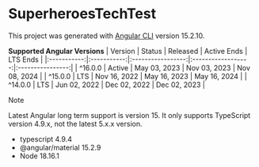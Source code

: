 # SuperheroesTechTest

This project was generated with [Angular CLI](https://github.com/angular/angular-cli) version 15.2.10.

**Supported Angular Versions**
|   Version   |   Status	|    Released	    |    Active Ends     |   LTS Ends       |
|:-----------:|:-----------:|:-----------------:|:------------------:|:----------------:|
|   ^16.0.0	  |   Active	|    May 03, 2023   |	Nov 03, 2023     |   Nov 08, 2024   |
|   ^15.0.0	  |   LTS     	|    Nov 16, 2022   |	May 16, 2023     |   May 16, 2024   |
|   ^14.0.0	  |   LTS     	|    Jun 02, 2022   |	Dec 02, 2022     |   Dec 02, 2023   |

> [!NOTE]
> Latest Angular long term support is version 15. It only supports TypeScript version 4.9.x, not the latest 5.x.x version.

* typescript 4.9.4
* @angular/material 15.2.9
* Node 18.16.1
